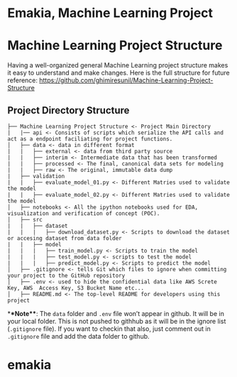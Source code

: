 # Emakia, Machine Learning Project

# Machine Learning Project Structure

Having a well-organized general Machine Learning project structure makes it easy to understand and make changes.
Here is the full structure for future reference:
https://github.com/ghimiresunil/Machine-Learning-Project-Structure

## Project Directory Structure

```
├── Machine Learning Project Structure <- Project Main Directory
|   |── api <- Consists of scripts which serialize the API calls and act as a endpoint faciliating for project functions.
│   ├── data <- data in different format
|   |   ├── external <- data from third party source
|   |   ├── interim <- Intermediate data that has been transformed
|   |   ├── processed <- The final, canonical data sets for modeling
|   |   ├── raw <- The original, immutable data dump
|   ├── validation
|   |   ├── evaluate_model_01.py <- Different Matries used to validate the model
|   |   ├── evaluate_model_02.py <- Different Matries used to validate the model
│   ├── notebooks <- All the ipython notebooks used for EDA, visualization and verification of concept (POC).
│   ├── src
|   |   ├── dataset
|   |   |   ├── download_dataset.py <- Scripts to download the dataset or accesing dataset from data folder
|   |   ├── model
|   |   |   ├── train_model.py <- Scripts to train the model
|   |   |   ├── test_model.py <- scripts to test the model
|   |   |   ├── predict_model.py <- Scripts to predict the model
│   ├── .gitignore <- tells Git which files to ignore when committing your project to the GitHub repository
│   ├── .env <- used to hide the confidential data like AWS Screte Key, AWS  Access Key, S3 Bucket Name etc...
│   ├── README.md <- The top-level README for developers using this project
```

\***\*Note\*\***: The `data` folder and `.env` file won’t appear in github. It will be in your local folder. This is not pushed to githhub as it will be in the ignore list (`.gitignore` file). If you want to checkin that also, just comment out in `.gitignore` file and add the data folder to github.

# emakia
